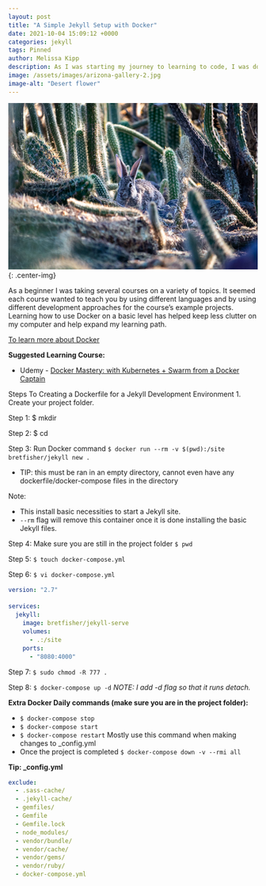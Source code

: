 ```yaml
---
layout: post
title: "A Simple Jekyll Setup with Docker"
date: 2021-10-04 15:09:12 +0000
categories: jekyll
tags: Pinned
author: Melissa Kipp
description: As I was starting my journey to learning to code, I was downloading and installing everything that was recommended. Once it was time for a new computer, I decided to be diligent on keeping it clean and clutter-free.
image: /assets/images/arizona-gallery-2.jpg
image-alt: "Desert flower"
---
```


![desert flower](/assets/images/arizona-gallery-2.jpg){: .center-img}

As a beginner I was taking several courses on a variety of topics. It seemed
each course wanted to teach you by using different languages and by using
different development approaches for the course’s example projects. Learning
how to use Docker on a basic level has helped keep less clutter on my computer
and help expand my learning path.

[To learn more about Docker](https://docs.docker.com/get-started/)

**Suggested Learning Course:**

- Udemy - [Docker Mastery: with Kubernetes + Swarm from a Docker Captain](https://www.udemy.com/share/101Wek3@zOLvOQI0uRo0dS7jlYFt3X3gKAqQmMcditgCfJKL3Ccn3jdc3MYD1k_dy-SYOIa0/)

Steps To Creating a Dockerfile for a Jekyll Development Environment 1. Create your project folder.

Step 1: $ mkdir <project-name>

Step 2: $ cd <project-name>

Step 3: Run Docker command `$ docker run --rm -v $(pwd):/site bretfisher/jekyll new .`

- TIP: this must be ran in an empty directory, cannot even have any dockerfile/docker-compose files in the directory

Note:

- This install basic necessities to start a Jekyll site.
- `--rm` flag will remove this container once it is done installing the basic Jekyll files.

Step 4: Make sure you are still in the project folder `$ pwd`

Step 5: `$ touch docker-compose.yml`

Step 6: `$ vi docker-compose.yml`

```yaml
version: "2.7"

services:
  jekyll:
    image: bretfisher/jekyll-serve
    volumes:
      - .:/site
    ports:
      - "8080:4000"
```

Step 7: `$ sudo chmod -R 777 .`

Step 8: `$ docker-compose up -d`
_NOTE: I add -d flag so that it runs detach._

**Extra Docker Daily commands (make sure you are in the project folder):**

- `$ docker-compose stop`
- `$ docker-compose start`
- `$ docker-compose restart` Mostly use this command when making changes to \_config.yml
- Once the project is completed `$ docker-compose down -v --rmi all`

**Tip: \_config.yml**

```yaml
exclude:
  - .sass-cache/
  - .jekyll-cache/
  - gemfiles/
  - Gemfile
  - Gemfile.lock
  - node_modules/
  - vendor/bundle/
  - vendor/cache/
  - vendor/gems/
  - vendor/ruby/
  - docker-compose.yml
```
